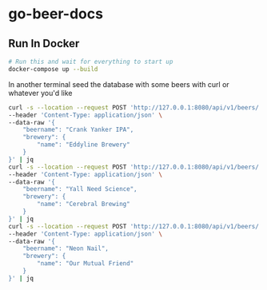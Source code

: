 # go-beer-docs

## Run In Docker

```bash
# Run this and wait for everything to start up
docker-compose up --build
```

In another terminal seed the database with some beers with curl or whatever you'd like

```bash
curl -s --location --request POST 'http://127.0.0.1:8080/api/v1/beers/' \
--header 'Content-Type: application/json' \
--data-raw '{
    "beername": "Crank Yanker IPA",
    "brewery": {
        "name": "Eddyline Brewery"
    }
}' | jq
curl -s --location --request POST 'http://127.0.0.1:8080/api/v1/beers/' \
--header 'Content-Type: application/json' \
--data-raw '{
    "beername": "Yall Need Science",
    "brewery": {
        "name": "Cerebral Brewing"
    }
}' | jq
curl -s --location --request POST 'http://127.0.0.1:8080/api/v1/beers/' \
--header 'Content-Type: application/json' \
--data-raw '{
    "beername": "Neon Nail",
    "brewery": {
        "name": "Our Mutual Friend"
    }
}' | jq
```
